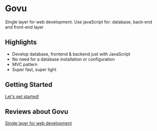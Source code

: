 Govu
========================
Single layer for web development. Use javaScript for: database, back-end and front-end layer

## Highlights ##

- Develop database, frontend & backend just with JavaScript
- No need for a database installation or configuration
- MVC pattern
- Super fast, super light

## Getting Started ##

[Let's get started!](https://github.com/easylibs/govu/wiki/Getting-Started)

## Reviews about Govu ##

[Single layer for web development](https://medium.com/p/8e52071ff1bb)
